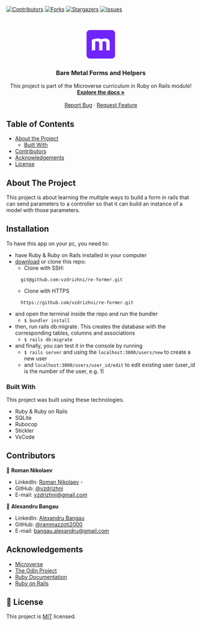 <!--
*** Thanks for checking out this README Template. If you have a suggestion that would
*** make this better, please fork the repo and create a pull request or simply open
*** an issue with the tag "enhancement".
*** Thanks again! Now go create something AMAZING! :D
-->

<!-- PROJECT SHIELDS -->
<!--
*** I'm using markdown "reference style" links for readability.
*** Reference links are enclosed in brackets [ ] instead of parentheses ( ).
*** See the bottom of this document for the declaration of the reference variables
*** for contributors-url, forks-url, etc. This is an optional, concise syntax you may use.
*** https://www.markdownguide.org/basic-syntax/#reference-style-links
-->
[![Contributors][contributors-shield]][contributors-url]
[![Forks][forks-shield]][forks-url]
[![Stargazers][stars-shield]][stars-url]
[![Issues][issues-shield]][issues-url]


<!-- PROJECT LOGO -->
<br />
<p align="center">
  <a href="https://github.com/vzdrizhni/re-former">
    <img src="app/assets/images/microverse.png" alt="Logo" width="80" height="80">
  </a>

  <h3 align="center">Bare Metal Forms and Helpers</h3>

  <p align="center">
    This project is part of the Microverse curriculum in Ruby on Rails module!
    <br />
    <a href="https://github.com/vzdrizhni/re-former"><strong>Explore the docs »</strong></a>
    <br />
    <br />
    <a href="https://github.com/vzdrizhni/re-former/issues">Report Bug</a>
    ·
    <a href="https://github.com/vzdrizhni/re-former/issues">Request Feature</a>
  </p>
</p>

<!-- TABLE OF CONTENTS -->
## Table of Contents

* [About the Project](#about-the-project)
  * [Built With](#built-with)
* [Contributors](#contributors)
* [Acknowledgements](#acknowledgements)
* [License](#license)

<!-- ABOUT THE PROJECT -->
## About The Project

This project is about learning the multiple ways to build a form in rails that can send parameters to a controller so that it can build an instance of a model with those parameters.

<!-- INSTALLATION -->
## Installation

To have this app on your pc, you need to:
* have Ruby & Ruby on Rails installed in your computer
* [download](https://github.com/vzdrizhni/re-former/archive/develop.zip) or clone this repo:
  - Clone with SSH:
  ```
    git@github.com:vzdrizhni/re-former.git
  ```
  - Clone with HTTPS
  ```
    https://github.com/vzdrizhni/re-former.git
  ```
* and open the terminal inside the repo and run the bundler
  - ```$ bundler install```
* then, run rails db:migrate. This creates the database with the corresponding tables, columns and associations
  - ```$ rails db:migrate```
* and finally, you can test it in the console by running
  - ```$ rails server``` and using the ```localhost:3000/users/new``` to create a new user
  - and ```localhost:3000/users/user_id/edit``` to edit existing user (user_id is the number of the user, e.g. 1)

### Built With
This project was built using these technologies.
* Ruby & Ruby on Rails
* SQLite
* Rubocop
* Stickler
* VsCode

<!-- CONTACT -->
## Contributors

👤 **Roman Nikolaev** 
    
- LinkedIn: [Roman Nikolaev](https://www.linkedin.com/in/roman-nikolaev-65b639197/) - 
- GitHub: [@vzdrizhni](https://github.com/vzdrizhni)
- E-mail: vzdrizhni@gmail.com

👤 **Alexandru Bangau**

- LinkedIn: [Alexandru Bangau](https://www.linkedin.com/in/alexandru-bangau/)
- GitHub: [@rammazzoti2000](https://github.com/rammazzoti2000)
- E-mail: bangau.alexandru@gmail.com


<!-- ACKNOWLEDGEMENTS -->
## Acknowledgements
* [Microverse](https://www.microverse.org/)
* [The Odin Project](https://www.theodinproject.com/)
* [Ruby Documentation](https://www.ruby-lang.org/en/documentation/)
* [Ruby on Rails](https://rubyonrails.org/)

<!-- MARKDOWN LINKS & IMAGES -->
<!-- https://www.markdownguide.org/basic-syntax/#reference-style-links -->
[contributors-shield]: https://img.shields.io/github/contributors/vzdrizhni/re-former.svg?style=flat-square
[contributors-url]: https://github.com/vzdrizhni/re-former/graphs/contributors
[forks-shield]: https://img.shields.io/github/forks/vzdrizhni/re-former.svg?style=flat-square
[forks-url]: https://github.com/vzdrizhni/re-former/network/members
[stars-shield]: https://img.shields.io/github/stars/vzdrizhni/re-former.svg?style=flat-square
[stars-url]: https://github.com/vzdrizhni/re-former/stargazers
[issues-shield]: https://img.shields.io/github/issues/vzdrizhni/re-former.svg?style=flat-square
[issues-url]: https://github.com/vzdrizhni/re-former/issues
[product-screenshot]: app/assets/images/micro_reddit.png

## 📝 License

This project is [MIT](https://opensource.org/licenses/MIT) licensed.

